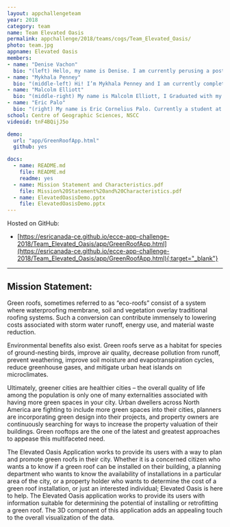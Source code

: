 ```yaml
---
layout: appchallengeteam
year: 2018
category: team
name: Team Elevated Oasis
permalink: appchallenge/2018/teams/cogs/Team_Elevated_Oasis/
photo: team.jpg
appname: Elevated Oasis
members:
- name: "Denise Vachon"
  bio: "(left) Hello, my name is Denise. I am currently perusing a post-graduate diploma in Advanced Geographic Science at the Centre of Geographic Sciences in Nova Scotia. I am excited to hone my skills in computer programming and data management through my participation in this application challenge. My current research interests include machine learning applications in feature extraction and data obfuscation applications in public privacy."
- name: "Mykhala Penney"
  bio: "(middle-left) Hi! I’m Mykhala Penney and I am currently completing an Advanced Post-Graduate Diploma in Geographic Sciences, concentrating in Remote Sensing. I also have a degree from the University of Toronto where I spent my time mainly researching different aspects of urban planning and the environment. When I am not studying you can find me enjoying my time outdoors!"
- name: "Malcolm Elliott"
  bio: "(middle-right) My name is Malcolm Elliott, I Graduated with my degree in Geography at Mount Allison University in Sackville New Brunswick in May of 2017. Currently I am spending my time studying for the Remote Sensing concentration as part of the Advanced Diploma in Geographic Sciences at the Centre of Geographic Sciences in Lawrencetown, Nova Scotia. When I’m not studying I enjoy spending my time camping, hiking, drinking craft beer, and eating great food - if possible all at the same time. I’m also currently watching Game of Thrones but I’m only at Season 4, no spoilers please!"
- name: "Eric Palo"
  bio: "(right) My name is Eric Cornelius Palo. Currently a student at Centre of Geographic Sciences concentrating in Remote Sensing. I have a background from the University of Ottawa with a major in geography and minor in geomatics. With interests in drone usage, LiDAR, and the outdoors, I continue to expand my skillset to be able to combine these interests as a career."
school: Centre of Geographic Sciences, NSCC
videoid: tnF4BQijJ5o

demo:
  url: "app/GreenRoofApp.html"
  github: yes

docs:
  - name: README.md
    file: README.md
    readme: yes
  - name: Mission Statement and Characteristics.pdf
    file: Mission%20Statement%20and%20Characteristics.pdf
  - name: ElevatedOasisDemo.pptx
    file: ElevatedOasisDemo.pptx
---
```


Hosted on GitHub:
- [https://esricanada-ce.github.io/ecce-app-challenge-2018/Team_Elevated_Oasis/app/GreenRoofApp.html](https://esricanada-ce.github.io/ecce-app-challenge-2018/Team_Elevated_Oasis/app/GreenRoofApp.html){:target="_blank"}

---

## Mission Statement:

Green roofs, sometimes referred to as “eco-roofs” consist of a system where waterproofing membrane, soil and vegetation overlay traditional roofing systems. Such a conversion can contribute immensely to lowering costs associated with storm water runoff, energy use, and material waste reduction.

Environmental benefits also exist. Green roofs serve as a habitat for species of ground-nesting birds, improve air quality, decrease pollution from runoff, prevent weathering, improve soil moisture and evapotranspiration cycles, reduce greenhouse gases, and mitigate urban heat islands on microclimates.

Ultimately, greener cities are healthier cities – the overall quality of life among the population is only one of many externalities associated with having more green spaces in your city.
Urban dwellers across North America are fighting to include more green spaces into their cities, planners are incorporating green design into their projects, and property owners are continuously searching for ways to increase the property valuation of their buildings. Green rooftops are the one of the latest and greatest approaches to appease this multifaceted need.

The Elevated Oasis Application works to provide its users with a way to plan and promote green roofs in their city. Whether it is a concerned citizen who wants a to know if a green roof can be installed on their building, a planning department who wants to know the availability of installations in a particular area of the city, or a property holder who wants to determine the cost of a green roof installation, or just an interested individual; Elevated Oasis is here to help. The Elevated Oasis application works to provide its users with information suitable for determining the potential of installing or retrofitting a green roof. The 3D component of this application adds an appealing touch to the overall visualization of the data.
